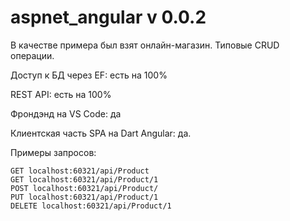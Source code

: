 # aspnet_angular v 0.0.2

В качестве примера был взят онлайн-магазин. Типовые CRUD операции.

Доступ к БД через EF: есть на 100%

REST API: есть на 100%

Фрондэнд на VS Code: да

Клиентская часть SPA на Dart Angular: да. 

Примеры запросов:
```
GET localhost:60321/api/Product
GET localhost:60321/api/Product/1
POST localhost:60321/api/Product/
PUT localhost:60321/api/Product/1
DELETE localhost:60321/api/Product/1
```
